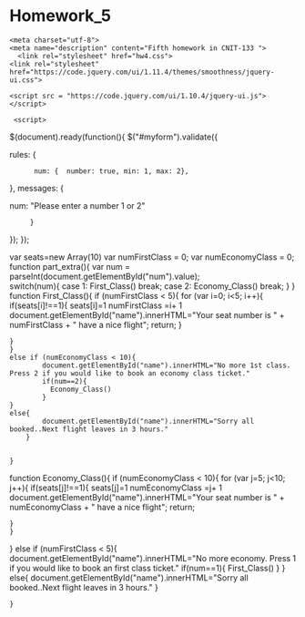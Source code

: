 # Homework_5
<!DOCTYPE html>
<html lang="en">
<head>

<title>CNIT 133 Homework Assignments #5</title>

    <meta charset="utf-8">
    <meta name="description" content="Fifth homework in CNIT-133 ">
      <link rel="stylesheet" href="hw4.css">
    <link rel="stylesheet" href="https://code.jquery.com/ui/1.11.4/themes/smoothness/jquery-ui.css">
<script src="https://ajax.googleapis.com/ajax/libs/jquery/1.11.1/jquery.min.js"></script>
   <script type="text/javascript" src="http://code.jquery.com/jquery-latest.min.js" charset="utf-8"></script>
    <script src = "https://code.jquery.com/ui/1.10.4/jquery-ui.js"></script>
<script src="https://ajax.aspnetcdn.com/ajax/jquery.validate/1.13.1/jquery.validate.min.js"></script>

     <script> 
$(document).ready(function(){
$("#myform").validate({

   rules: {

          num: {  number: true, min: 1, max: 2},

 },
    messages: { 

 num:  "Please enter a number 1 or 2"

         }
   
});
});

var seats=new Array(10)
var numFirstClass = 0;
var numEconomyClass = 0;
function part_extra(){
  var num = parseInt(document.getElementById("num").value);   
    switch(num){
        case 1:
            First_Class()
            break;
        case 2:
            Economy_Class()
            break;
    }
    }
function First_Class(){
    if (numFirstClass < 5){
    for (var i=0; i<5; i++){
        if(seats[i]!==1){
            seats[i]=1
            numFirstClass =i+ 1
            document.getElementById("name").innerHTML="Your seat number is " + numFirstClass + " have a nice flight";
		return;
        }
            
    }
    }
    else if (numEconomyClass < 10){
            document.getElementById("name").innerHTML="No more 1st class. Press 2 if you would like to book an economy class ticket."
            if(num==2){
              Economy_Class()
            }
    }
    else{
            document.getElementById("name").innerHTML="Sorry all booked..Next flight leaves in 3 hours."
        }
      
        
    }
    
 function Economy_Class(){
     if (numEconomyClass < 10){
    for (var j=5; j<10; j++){
        if(seats[j]!==1){
            seats[j]=1
            numEconomyClass =j+ 1
            document.getElementById("name").innerHTML="Your seat number is " + numEconomyClass + " have a nice flight";
		return;
    
    }
    }        
 }
     else if (numFirstClass < 5){
            document.getElementById("name").innerHTML="No more economy. Press 1 if you would like to book an first class ticket."
            if(num==1){
              First_Class()
            }
    }
    else{
            document.getElementById("name").innerHTML="Sorry all booked..Next flight leaves in 3 hours."
        }
      
        
    }   
            
</script>
<style>
    #name{
            color: #999093;
            font-size: 24px;
            font-style: italic;
            margin-left: 400px;
        }
    .error { font: normal 14px arial; padding: 3px; margin: 3px; color: blue; background-color: #ffc; }
   
    </style>
 </head>

<body>
    <nav>
    <div class="navigation">
        <a class="navigation" href="hw1.html">HW1</a>
        <a class="navigation" href="hw2.html">HW2</a>
         <a class="navigation" href="hw3.html">HW3</a>
        <a class="navigation" href="hw4.html">HW4</a>
        <a class="navigation" href="hw5.html">HW5</a>
        <a class="navigation" href="hw6.html">HW6</a>
        <a class="navigation" href="hw7.html">HW7</a>
        <a class="navigation" href="hw8.html">HW8</a>
        </div>
    </nav>
    <h1> Homework 5 - Array </h1>
  <div id="menu">
     <div id="first">
        <a href="hw5_part_1.html">
        <h3>Part 1 - Input</h3></a>
    </div>
    <div id="second">
        <a href="hw5_part_1b.html">
            <h3>Part 1b - Pulldown menu</h3></a>
    </div>
    <div id="third">
        <a href="hw5_part_2.html">
        <h3>Part 2 - States</h3></a>
    </div>
    <div id="fourth">
        <a href="hw5_part_3.html">
        <h3>Part 3 - Salaries</h3></a>
    </div>
   <div id="fifth">
        <a href="hw5_part_4.html">
        <h3>Part 4 - Numbers</h3></a>
    </div>
      <div id="extra">
        <a href="hw5_extra.html">
        <h3>Extra - Airlines Reservation System</h3></a>
    </div>
    </div>
  <div id="main">  

      <form name="myform" id="myform">
          <table>

         <td>Please type 1 for "First Class" and  type 2 for "Economy". <br><br>
             Choose a class: 

             <input type="text" id="num" name="num"> 
              </td>
          <td>
             <input type="button" value = "Submit" onclick="part_extra()">

             <input type="reset" value="Reset" onclick="window.location.reload();">
              </td>

         </table>
              
          <table id="name" ></table>
    

      </form>

       
    </div>
  
    <div class="footer">
        <a href="https://validator.w3.org/check?uri=referer">
    <img src="icon-validator-v4.jpg"
     alt="html5"></a>

     <a href="https://jigsaw.w3.org/css-validator/check/referer">
     <img src="css.png" alt="css">
    </a>
<p class="footer">
  Copyright &copy;  Olga Fedorenko 2017
</p>

</div>
    </body>
</html>

